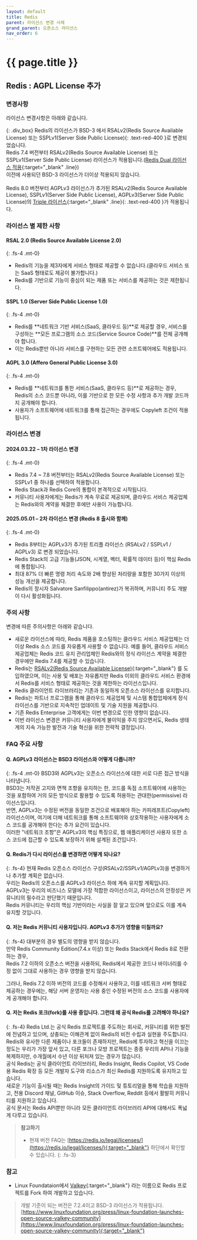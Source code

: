 ```yaml
---
layout: default
title: Redis
parent: 라이선스 변경 사례
grand_parent: 오픈소스 라이선스
nav_order: 6
---
```

# {{ page.title }}

## Redis : AGPL License 추가
### 변경사항
라이선스 변경사항은 아래와 같습니다.


{: .div_box}
Redis의 라이선스가 BSD-3 에서  <span> RSALv2(Redis Source Available License) 또는 SSPLv1(Server Side Public License)</span>{: .text-red-400 }로 변경되었습니다.<br>
Redis 7.4 버전부터 RSALv2(Redis Source Available License) 또는 SSPLv1(Server Side Public License) 라이선스가 적용됩니다.([Redis Dual 라이선스 적용](https://redis.io/blog/redis-adopts-dual-source-available-licensing/){:target="_blank" .line})<br>
이전에 사용되던 BSD-3 라이선스가 더이상 적용되지 않습니다.<br><br>
Redis 8.0 버전부터 AGPLv3 라이선스가 추가된 <span> RSALv2(Redis Source Available License), SSPLv1(Server Side Public License), AGPLv3(Server Side Public License)의 [Triple 라이선스](https://redis.io/blog/agplv3/){:target="_blank" .line}</span>{: .text-red-400 }가 적용됩니다.<br>

### 라이선스 별 제한 사항
#### RSAL 2.0 (Redis Source Available License 2.0)
{: .fs-4 .mt-0}
- Redis의 기능을 제3자에게 서비스 형태로 제공할 수 없습니다.(클라우드 서비스 또는 SaaS 형태로도 제공이 불가합니다.)
- Redis를 기반으로 기능이 중심이 되는 제품 또는 서비스를 제공하는 것은 제한됩니다.

#### SSPL 1.0 (Server Side Public License 1.0)
{: .fs-4 .mt-0}
- Redis를 **네트워크 기반 서비스(SaaS, 클라우드 등)**로 제공할 경우, 서비스를 구성하는 **모든 프로그램의 소스 코드(Service Source Code)**를 전체 공개해야 합니다.
- 이는 Redis뿐만 아니라 서비스를 구현하는 모든 관련 소프트웨어에도 적용됩니다.

#### AGPL 3.0 (Affero General Public License 3.0)
{: .fs-4 .mt-0}
- Redis를 **네트워크를 통한 서비스(SaaS, 클라우드 등)**로 제공하는 경우, Redis의 소스 코드뿐 아니라, 이를 기반으로 한 모든 수정 사항과 추가 개발 코드까지 공개해야 합니다.
- 사용자가 소프트웨어에 네트워크를 통해 접근하는 경우에도 Copyleft 조건이 적용됩니다.


### 라이선스 변경
#### 2024.03.22 – 1차 라이선스 변경
{: .fs-4 .mt-0}
- Redis 7.4 ~ 7.8 버전부터는 RSALv2(Redis Source Available License) 또는 SSPLv1 중 하나를 선택하여 적용합니다.
- Redis Stack과 Redis Core의 통합이 본격적으로 시작됩니다.
- 커뮤니티 사용자에게는 Redis가 계속 무료로 제공되며, 클라우드 서비스 제공업체는 Redis와의 계약을 체결한 후에만 사용이 가능합니다.

#### 2025.05.01 – 2차 라이선스 변경 (Redis 8 출시와 함께)
{: .fs-4 .mt-0}
- Redis 8부터는 AGPLv3가 추가된 트리플 라이선스 (RSALv2 / SSPLv1 / AGPLv3) 로 변경 되었습니다.
- Redis Stack의 고급 기능들(JSON, 시계열, 벡터, 확률적 데이터 등)이 핵심 Redis에 통합됩니다.
- 최대 87% 더 빠른 명령 처리 속도와 2배 향상된 처리량을 포함한 30가지 이상의 성능 개선을 제공합니다.
- Redis의 창시자 Salvatore Sanfilippo(antirez)가 복귀하며, 커뮤니티 주도 개발이 다시 활성화됩니다.

### 주의 사항
변경에 따른 주의사항은 아래와 같습니다.

- 새로운 라이선스에 따라, Redis 제품을 호스팅하는 클라우드 서비스 제공업체는 더 이상 Redis 소스 코드를 자유롭게 사용할 수 없습니다.
  예를 들어, 클라우드 서비스 제공업체는 Redis 코드 유지 관리업체인 Redis와의 정식 라이선스 계약을 체결한 경우에만 Redis 7.4를 제공할 수 있습니다.
- Redis는 [RSALv2(Redis Source Available License)](https://redis.com/legal/rsalv2-agreement/){:target="_blank"} 를 도입하였으며,
  이는 사용 및 배포는 자유롭지만 Redis 이외의 클라우드 서비스 환경에서 Redis를 서비스 형태로 제공하는 것을 제한하는 라이선스입니다.
- Redis 클라이언트 라이브러리는 기존과 동일하게 오픈소스 라이선스를 유지합니다.
- Redis는 파트너 프로그램을 통해 클라우드 제공업체 및 시스템 통합업체에게 정식 라이선스를 기반으로 지속적인 업데이트 및 기술 지원을 제공합니다.
- 기존 Redis Enterprise 고객에게는 이번 변경으로 인한 영향이 없습니다.
- 이번 라이선스 변경은 커뮤니티 사용자에게 불이익을 주지 않으면서도, Redis 생태계의 지속 가능한 발전과 기술 혁신을 위한 전략적 결정입니다.


### FAQ 주요 사항
#### Q. AGPLv3 라이선스는 BSD3 라이선스와 어떻게 다릅니까?
{: .fs-4 .mt-0}
BSD3와 AGPLv3는 오픈소스 라이선스에 대한 서로 다른 접근 방식을 나타냅니다.<br>
BSD3는 저작권 고지와 면책 조항을 유지하는 한, 코드를 독점 소프트웨어에 사용하는 것을 포함하여 거의 모든 방식으로 활용할 수 있도록 허용하는 관대한(permissive) 라이선스입니다.<br>
반면, AGPLv3는 수정된 버전을 동일한 조건으로 배포해야 하는 카피레프트(Copyleft) 라이선스이며, 여기에 더해 네트워크를 통해 소프트웨어와 상호작용하는 사용자에게 소스 코드를 공개해야 한다는 추가 요건이 있습니다.<br>
이러한 "네트워크 조항"은 AGPLv3의 핵심 특징으로, 웹 애플리케이션 사용자 또한 소스 코드에 접근할 수 있도록 보장하기 위해 설계된 조건입니다.

#### Q. Redis가 다시 라이선스를 변경하면 어떻게 되나요?
{: .fs-4}
현재 Redis 오픈소스 라이선스 구성(RSALv2/SSPLv1/AGPLv3)을 변경하거나 추가할 계획은 없습니다.<br>
우리는 Redis의 오픈소스를 AGPLv3 라이선스 하에 계속 유지할 계획입니다.<br>
AGPLv3는 우리의 비즈니스 모델에 가장 적합한 라이선스이고, 라이선스의 안정성은 커뮤니티의 필수라고 판단했기 때문입니다.<br>
Redis 커뮤니티는 우리의 핵심 기반이라는 사실을 잘 알고 있으며 앞으로도 이를 계속 유지할 것입니다.

#### Q. 저는 Redis 커뮤니티 사용자입니다. AGPLv3 추가가 영향을 미칠까요?
{: .fs-4}
대부분의 경우 별도의 영향을 받지 않습니다.<br>
만약 Redis Community Edition(7.4.x 이상) 또는 Redis Stack에서 Redis 8로 전환하는 경우,<br>
Redis 7.2 이하의 오픈소스 버전을 사용하되, Redis에서 제공한 코드나 바이너리를 수정 없이 그대로 사용하는 경우 영향을 받지 않습니다.<br>

그러나, Redis 7.2 이하 버전의 코드를 수정해서 사용하고, 이를 네트워크 서버 형태로 제공하는 경우에는, 해당 서버 운영자는 사용 중인 수정된 버전의 소스 코드를 사용자에게 공개해야 합니다.<br>

#### Q. 저는 Redis 포크(fork)를 사용 중입니다. 그런데 왜 공식 Redis를 고려해야 하나요?
{: .fs-4}
Redis Ltd.는 공식 Redis 프로젝트를 주도하는 회사로, 커뮤니티를 위한 발전에 전념하고 있으며, 상충되는 이해관계 없이 Redis의 비전 수립과 실현을 주도합니다.<br>
Redis와 유사한 다른 제품이나 포크들이 존재하지만, Redis에 투자하고 혁신을 이끄는 정도는 우리가 가장 앞서 있고, 다른 포크나 모방 프로젝트는 종종 우리의 API나 기능을 복제하지만, 수개월에서 수년 이상 뒤처져 있는 경우가 많습니다.<br>
공식 Redis는 공식 클라이언트 라이브러리, Redis Insight, Redis Copilot, VS Code용 Redis 확장 등 모든 개발자 도구와 리소스가 최신 Redis를 지원하도록 유지하고 있습니다.<br>
새로운 기능이 출시될 때는 Redis Insight의 가이드 및 튜토리얼을 통해 학습을 지원하고, 전용 Discord 채널, GitHub 이슈, Stack Overflow, Reddit 등에서 활발히 커뮤니티를 지원하고 있습니다.<br>
공식 문서는 Redis API뿐만 아니라 모든 클라이언트 라이브러리 API에 대해서도 폭넓게 다루고 있습니다.

> **참고하기**
>
> - 현재 버전 FAQ는 [https://redis.io/legal/licenses/](https://redis.io/legal/licenses/){:target="_blank"} 하단에서 확인할 수 있습니다. 
{: .fs-3}
︎ 

### 참고
- Linux Foundataion에서 [Valkey](https://valkey.io/){:target="_blank"} 라는 이름으로 Redis 프로젝트를 Fork 하여 개발하고 있습니다.
> 개발 기준이 되는 버전은 7.2.4이고 BSD-3 라이선스가 적용됩니다. <br>
> [https://www.linuxfoundation.org/press/linux-foundation-launches-open-source-valkey-community](https://www.linuxfoundation.org/press/linux-foundation-launches-open-source-valkey-community){:target="_blank"}
